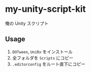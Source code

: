 # my-unity-script-kit

俺の Unity スクリプト

## Usage

1. `DOTween`, `UniRx` をインストール
2. 全フォルダを `Scripts` にコピー
3. `.editorconfig` をルート直下にコピー

